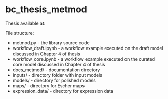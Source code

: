 # bc_thesis_metmod
Thesis available at:

File structure:
* metmod.py - the library source code
* workflow_draft.ipynb - a workflow example executed on the draft model discussed in Chapter 4 of thesis
* workflow_core.ipynb - a workflow example executed on the curated core model discussed in Chapter 4 of thesis
* docs_metmod/ - documentation directory
* inputs/ - directory folder with input models
* models/ - directory for polished models
* maps/ - directory for Escher maps
* expression_data/ - directory for expression data

